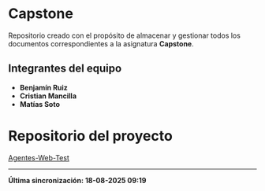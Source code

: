 

# Capstone

Repositorio creado con el propósito de almacenar y gestionar todos los documentos correspondientes a la asignatura **Capstone**.

## **Integrantes del equipo**

* **Benjamín Ruiz**
* **Cristian Mancilla**
* **Matías Soto**

# Repositorio del proyecto
<a href="https://github.com/Luissalamanca23/Agentes-Web-Test.git" title="Agentes-Web-Test">Agentes-Web-Test</a>

---

**Última sincronización:               18-08-2025 09:19**
